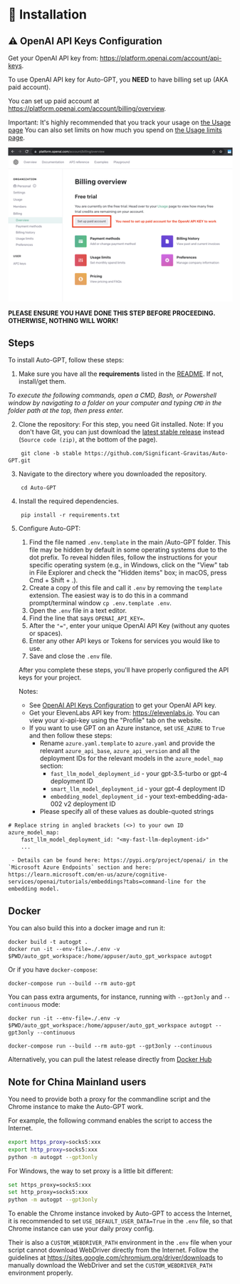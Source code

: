 # 💾 Installation

## ⚠️ OpenAI API Keys Configuration

Get your OpenAI API key from: https://platform.openai.com/account/api-keys.

To use OpenAI API key for Auto-GPT, you **NEED** to have billing set up (AKA paid account).

You can set up paid account at https://platform.openai.com/account/billing/overview.

Important: It's highly recommended that you track your usage on [the Usage page](https://platform.openai.com/account/usage)
You can also set limits on how much you spend on [the Usage limits page](https://platform.openai.com/account/billing/limits).

![For OpenAI API key to work, set up paid account at OpenAI API > Billing](./docs/imgs/openai-api-key-billing-paid-account.png)

**PLEASE ENSURE YOU HAVE DONE THIS STEP BEFORE PROCEEDING. OTHERWISE, NOTHING WILL WORK!**

## Steps

To install Auto-GPT, follow these steps:

1. Make sure you have all the **requirements** listed in the [README](../README.md). If not, install/get them.

_To execute the following commands, open a CMD, Bash, or Powershell window by navigating to a folder on your computer and typing `CMD` in the folder path at the top, then press enter._

2. Clone the repository: For this step, you need Git installed. 
Note: If you don't have Git, you can just download the [latest stable release](https://github.com/Significant-Gravitas/Auto-GPT/releases/latest) instead (`Source code (zip)`, at the bottom of the page).

``` shell
    git clone -b stable https://github.com/Significant-Gravitas/Auto-GPT.git
```

3. Navigate to the directory where you downloaded the repository.

``` shell
    cd Auto-GPT
```

4. Install the required dependencies.

``` shell
    pip install -r requirements.txt
```

5. Configure Auto-GPT:
   1. Find the file named `.env.template` in the main /Auto-GPT folder. This file may be hidden by default in some operating systems due to the dot prefix. To reveal hidden files, follow the instructions for your specific operating system (e.g., in Windows, click on the "View" tab in File Explorer and check the "Hidden items" box; in macOS, press Cmd + Shift + .).
   2. Create a copy of this file and call it `.env` by removing the `template` extension.  The easiest way is to do this in a command prompt/terminal window `cp .env.template .env`.
   3. Open the `.env` file in a text editor.
   4. Find the line that says `OPENAI_API_KEY=`.
   5. After the `"="`, enter your unique OpenAI API Key (without any quotes or spaces).
   6. Enter any other API keys or Tokens for services you would like to use.
   7. Save and close the `.env` file.

   After you complete these steps, you'll have properly configured the API keys for your project.
   
   Notes:
   - See [OpenAI API Keys Configuration](#openai-api-keys-configuration) to get your OpenAI API key.
   - Get your ElevenLabs API key from: https://elevenlabs.io. You can view your xi-api-key using the "Profile" tab on the website.
   - If you want to use GPT on an Azure instance, set `USE_AZURE` to `True` and then follow these steps:
     - Rename `azure.yaml.template` to `azure.yaml` and provide the relevant `azure_api_base`, `azure_api_version` and all the deployment IDs for the relevant models in the `azure_model_map` section:
       - `fast_llm_model_deployment_id` - your gpt-3.5-turbo or gpt-4 deployment ID
       - `smart_llm_model_deployment_id` - your gpt-4 deployment ID
       - `embedding_model_deployment_id` - your text-embedding-ada-002 v2 deployment ID
     - Please specify all of these values as double-quoted strings
       
``` shell
# Replace string in angled brackets (<>) to your own ID
azure_model_map:
    fast_llm_model_deployment_id: "<my-fast-llm-deployment-id>"
    ...
```
     - Details can be found here: https://pypi.org/project/openai/ in the `Microsoft Azure Endpoints` section and here: https://learn.microsoft.com/en-us/azure/cognitive-services/openai/tutorials/embeddings?tabs=command-line for the embedding model.

## Docker

You can also build this into a docker image and run it:

``` shell
docker build -t autogpt .
docker run -it --env-file=./.env -v $PWD/auto_gpt_workspace:/home/appuser/auto_gpt_workspace autogpt
```

Or if you have `docker-compose`:
``` shell
docker-compose run --build --rm auto-gpt
```

You can pass extra arguments, for instance, running with `--gpt3only` and `--continuous` mode:
``` shell
docker run -it --env-file=./.env -v $PWD/auto_gpt_workspace:/home/appuser/auto_gpt_workspace autogpt --gpt3only --continuous
```

``` shell
docker-compose run --build --rm auto-gpt --gpt3only --continuous
```

Alternatively, you can pull the latest release directly from [Docker Hub](https://hub.docker.com/r/significantgravitas/auto-gpt)

## Note for China Mainland users

You need to provide both a proxy for the commandline script and the Chrome instance to make the Auto-GPT work.

For example, the following command enables the script to access the Internet.
```bash
export https_proxy=socks5:xxx
export http_proxy=socks5:xxx
python -m autogpt --gpt3only
```

For Windows, the way to set proxy is a little bit different:
```bash
set https_proxy=socks5:xxx
set http_proxy=socks5:xxx
python -m autogpt --gpt3only
```

To enable the Chrome instance invoked by Auto-GPT to access the Internet, it is recommended to set `USE_DEFAULT_USER_DATA=True` in the `.env` file, so that Chrome instance can use your daily proxy config.

Their is also a `CUSTOM_WEBDRIVER_PATH` environment in the `.env` file when your script cannot download WebDriver directly from the Internet. Follow the guidelines at https://sites.google.com/chromium.org/driver/downloads to manually download the WebDriver and set the `CUSTOM_WEBDRIVER_PATH` environment properly.
